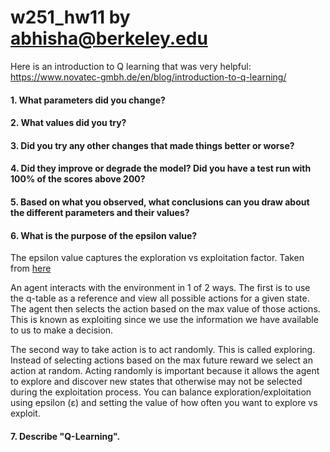 # w251_hw11 by abhisha@berkeley.edu 

Here is an introduction to Q learning that was very helpful: https://www.novatec-gmbh.de/en/blog/introduction-to-q-learning/ 

#### 1. What parameters did you change?


#### 2. What values did you try?
#### 3. Did you try any other changes that made things better or worse?
#### 4. Did they improve or degrade the model? Did you have a test run with 100% of the scores above 200?
#### 5. Based on what you observed, what conclusions can you draw about the different parameters and their values?


#### 6. What is the purpose of the epsilon value?

The epsilon value captures the exploration vs exploitation factor. Taken from [here](https://towardsdatascience.com/simple-reinforcement-learning-q-learning-fcddc4b6fe56)

An agent interacts with the environment in 1 of 2 ways. The first is to use the q-table as a reference and view all possible actions for a given state. The agent then selects the action based on the max value of those actions. This is known as exploiting since we use the information we have available to us to make a decision.

The second way to take action is to act randomly. This is called exploring. Instead of selecting actions based on the max future reward we select an action at random. Acting randomly is important because it allows the agent to explore and discover new states that otherwise may not be selected during the exploitation process. You can balance exploration/exploitation using epsilon (ε) and setting the value of how often you want to explore vs exploit.


#### 7. Describe "Q-Learning".
